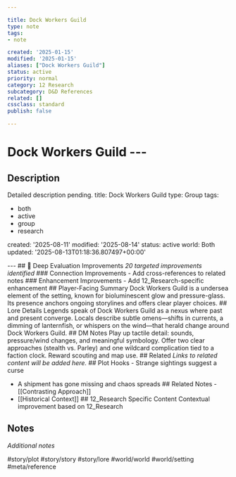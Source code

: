 ```yaml
---

title: Dock Workers Guild
type: note
tags:
- note

created: '2025-01-15'
modified: '2025-01-15'
aliases: ["Dock Workers Guild"]
status: active
priority: normal
category: 12 Research
subcategory: D&D References
related: []
cssclass: standard
publish: false

---
```


 # Dock Workers Guild ---

## Description

Detailed description pending.
title: Dock Workers Guild
type: Group
tags:
- both
- active
- group
- research

created: '2025-08-11'
modified: '2025-08-14'
status: active
world: Both
updated: '2025-08-13T01:18:36.807497+00:00'

--- ## 🔧 Deep Evaluation Improvements *20 targeted improvements identified* ### Connection Improvements - Add cross-references to related notes ### Enhancement Improvements - Add 12_Research-specific enhancement ## Player-Facing Summary Dock Workers Guild is a undersea element of the setting, known for bioluminescent glow and pressure-glass. Its presence anchors ongoing storylines and offers clear player choices. ## Lore Details Legends speak of Dock Workers Guild as a nexus where past and present converge. Locals describe subtle omens—shifts in currents, a dimming of lanternfish, or whispers on the wind—that herald change around Dock Workers Guild. ## DM Notes Play up tactile detail: sounds, pressure/wind changes, and meaningful symbology. Offer two clear approaches (stealth vs. Parley) and one wildcard complication tied to a faction clock. Reward scouting and map use. ## Related *Links to related content will be added here.* ## Plot Hooks - Strange sightings suggest a curse

- A shipment has gone missing and chaos spreads ## Related Notes - [[Contrasting Approach]]
- [[Historical Context]] ## 12_Research Specific Content Contextual improvement based on 12_Research

## Notes

*Additional notes*

#story/plot
#story/story
#story/lore
#world/world
#world/setting
#meta/reference